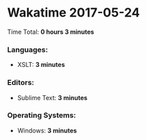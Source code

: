 # Wakatime 2017-05-24

Time Total: **0 hours 3 minutes**

### Languages:
- XSLT: **3 minutes** 

### Editors:
- Sublime Text: **3 minutes** 

### Operating Systems:
- Windows: **3 minutes** 

